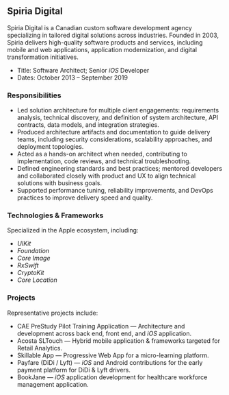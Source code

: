 ## Spiria Digital

Spiria Digital is a Canadian custom software development agency specializing in tailored digital solutions across industries. Founded in 2003, Spiria delivers high-quality software products and services, including mobile and web applications, application modernization, and digital transformation initiatives.

- Title: Software Architect; Senior *iOS* Developer
- Dates: October 2013 – September 2019

### Responsibilities

- Led solution architecture for multiple client engagements: requirements analysis, technical discovery, and definition of system architecture, API contracts, data models, and integration strategies.
- Produced architecture artifacts and documentation to guide delivery teams, including security considerations, scalability approaches, and deployment topologies.
- Acted as a hands-on architect when needed, contributing to implementation, code reviews, and technical troubleshooting.
- Defined engineering standards and best practices; mentored developers and collaborated closely with product and UX to align technical solutions with business goals.
- Supported performance tuning, reliability improvements, and DevOps practices to improve delivery speed and quality.

### Technologies & Frameworks

Specialized in the Apple ecosystem, including:

- *UIKit*
- *Foundation*
- *Core Image*
- *RxSwift*
- *CryptoKit*
- *Core Location*

### Projects

Representative projects include:

- CAE PreStudy Pilot Training Application — Architecture and development across back end, front end, and *iOS* application.
- Acosta SLTouch — Hybrid mobile application & frameworks targeted for Retail Analytics.
- Skillable App — Progressive Web App for a micro-learning platform.
- Payfare (DiDi / Lyft) — *iOS* and Android contributions for the early payment platform for DiDi & Lyft drivers.
- BookJane — *iOS* application development for healthcare workforce management application.
